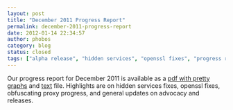 ```yaml
---
layout: post
title: "December 2011 Progress Report"
permalink: december-2011-progress-report
date: 2012-01-14 22:34:57
author: phobos
category: blog
status: closed
tags: ["alpha release", "hidden services", "openssl fixes", "progress report", "stable release", "tor releases"]
---
```


Our progress report for December 2011 is available as a [pdf with pretty graphs](https://archive.torproject.org/monthly-report-archive/2011-December-Monthly-Report.pdf) and [text](https://archive.torproject.org/monthly-report-archive/2011-December-Monthly-Report.txt) file. Highlights are on hidden services fixes, openssl fixes, obfuscating proxy progress, and general updates on advocacy and releases.
